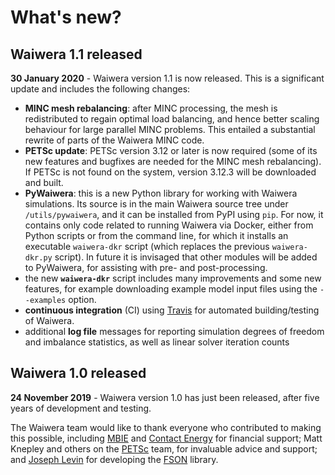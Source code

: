 # What's new?

## Waiwera 1.1 released

**30 January 2020** - Waiwera version 1.1 is now released. This is a significant update and includes the following changes:

- **MINC mesh rebalancing**: after MINC processing, the mesh is
  redistributed to regain optimal load balancing, and hence better
  scaling behaviour for large parallel MINC problems. This entailed a
  substantial rewrite of parts of the Waiwera MINC code.
- **PETSc update**: PETSc version 3.12 or later is now required (some
  of its new features and bugfixes are needed for the MINC mesh
  rebalancing). If PETSc is not found on the system, version 3.12.3
  will be downloaded and built.
- **PyWaiwera**: this is a new Python library for working with Waiwera
  simulations. Its source is in the main Waiwera source tree under
  `/utils/pywaiwera`, and it can be installed from PyPI using
  `pip`. For now, it contains only code related to running Waiwera via
  Docker, either from Python scripts or from the command line, for
  which it installs an executable `waiwera-dkr` script (which replaces
  the previous `waiwera-dkr.py` script). In future it is invisaged
  that other modules will be added to PyWaiwera, for assisting with
  pre- and post-processing.
- the new **`waiwera-dkr`** script includes many improvements and some
  new features, for example downloading example model input files
  using the `--examples` option.
- **continuous integration** (CI) using [Travis](https://travis-ci.org/)
  for automated building/testing of Waiwera.
- additional **log file** messages for reporting simulation degrees of
  freedom and imbalance statistics, as well as linear solver iteration
  counts

## Waiwera 1.0 released

**24 November 2019** - Waiwera version 1.0 has just been released, after five years of development and testing.

The Waiwera team would like to thank everyone who contributed to making this possible, including [MBIE](https://www.mbie.govt.nz/) and [Contact Energy](https://contact.co.nz/) for financial support; Matt Knepley and others on the [PETSc](https://www.mcs.anl.gov/petsc/) team, for invaluable advice and support; and [Joseph Levin](https://github.com/josephalevin) for developing the [FSON](https://github.com/josephalevin/fson) library.

